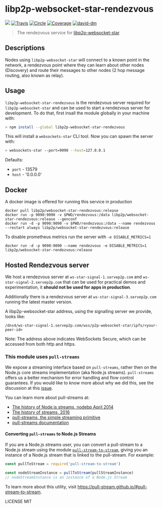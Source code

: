 # libp2p-websocket-star-rendezvous

[![](https://img.shields.io/badge/made%20by-mkg20001-blue.svg?style=flat-square)](http://ipn.io)
[![Travis](https://travis-ci.org/libp2p/js-libp2p-websocket-star-rendezvous.svg?style=flat-square)](https://travis-ci.org/libp2p/js-libp2p-websocket-star-rendezvous)
[![Circle](https://circleci.com/gh/libp2p/js-libp2p-websocket-star-rendezvous.svg?style=svg)](https://circleci.com/gh/libp2p/js-libp2p-websocket-star-rendezvous)
[![Coverage](https://coveralls.io/repos/github/libp2p/js-libp2p-websocket-star-rendezvous/badge.svg?branch=master)](https://coveralls.io/github/libp2p/js-libp2p-websocket-star-rendezvous?branch=master)
[![david-dm](https://david-dm.org/libp2p/js-libp2p-websocket-star-rendezvous.svg?style=flat-square)](https://david-dm.org/libp2p/js-libp2p-websocket-star-rendezvous)

> The rendezvous service for [libp2p-websocket-star](https://github.com/libp2p/js-libp2p-websocket-star).

## Descriptions

Nodes using `libp2p-websocket-star` will connect to a known point in the network, a rendezvous point where they can learn about other nodes (Discovery) and route their messages to other nodes (2 hop message routing, also known as relay).

## Usage

`libp2p-websocket-star-rendezvous` is the rendezvous server required for `libp2p-websocket-star` and can be used to start a rendezvous server for development. To do that, first insall the module globally in your machine with:

```bash
> npm install --global libp2p-websocket-star-rendezvous
```

This will install a `websockets-star` CLI tool. Now you can spawn the server with:

```bash
> websockets-star --port=9090 --host=127.0.0.1
```

Defaults:

- `port` - 13579
- `host` - '0.0.0.0'

## Docker

A docker image is offered for running this service in production

```
docker pull libp2p/websocket-star-rendezvous:release
docker run -p 9090:9090 -v $PWD/rendezvous:/data libp2p/websocket-star-rendezvous:release --genconf
docker run -d -p 9090:9090 -v $PWD/rendezvous:/data --name rendezvous --restart always libp2p/websocket-star-rendezvous:release
```

To disable prometheus metrics run the server with `-e DISABLE_METRICS=1`

```
docker run -d -p 9090:9090 --name rendezvous -e DISABLE_METRICS=1 libp2p/websocket-star-rendezvous:release
```

## Hosted Rendezvous server

We host a rendezvous server at `ws-star-signal-1.servep2p.com` and `ws-star-signal-2.servep2p.com` that can be used for practical demos and experimentation, it **should not be used for apps in production**.

Additionally there is a rendezvous server at `ws-star-signal-3.servep2p.com` running the latest master version.

A libp2p-websocket-star address, using the signalling server we provide, looks like:

`/dns4/ws-star-signal-1.servep2p.com/wss/p2p-websocket-star/ipfs/<your-peer-id>`

Note: The address above indicates WebSockets Secure, which can be accessed from both http and https.


### This module uses `pull-streams`

We expose a streaming interface based on `pull-streams`, rather then on the Node.js core streams implementation (aka Node.js streams). `pull-streams` offers us a better mechanism for error handling and flow control guarantees. If you would like to know more about why we did this, see the discussion at this [issue](https://github.com/ipfs/js-ipfs/issues/362).

You can learn more about pull-streams at:

- [The history of Node.js streams, nodebp April 2014](https://www.youtube.com/watch?v=g5ewQEuXjsQ)
- [The history of streams, 2016](http://dominictarr.com/post/145135293917/history-of-streams)
- [pull-streams, the simple streaming primitive](http://dominictarr.com/post/149248845122/pull-streams-pull-streams-are-a-very-simple)
- [pull-streams documentation](https://pull-stream.github.io/)

#### Converting `pull-streams` to Node.js Streams

If you are a Node.js streams user, you can convert a pull-stream to a Node.js stream using the module [`pull-stream-to-stream`](https://github.com/pull-stream/pull-stream-to-stream), giving you an instance of a Node.js stream that is linked to the pull-stream. For example:

```js
const pullToStream = require('pull-stream-to-stream')

const nodeStreamInstance = pullToStream(pullStreamInstance)
// nodeStreamInstance is an instance of a Node.js Stream
```

To learn more about this utility, visit https://pull-stream.github.io/#pull-stream-to-stream.

LICENSE MIT

